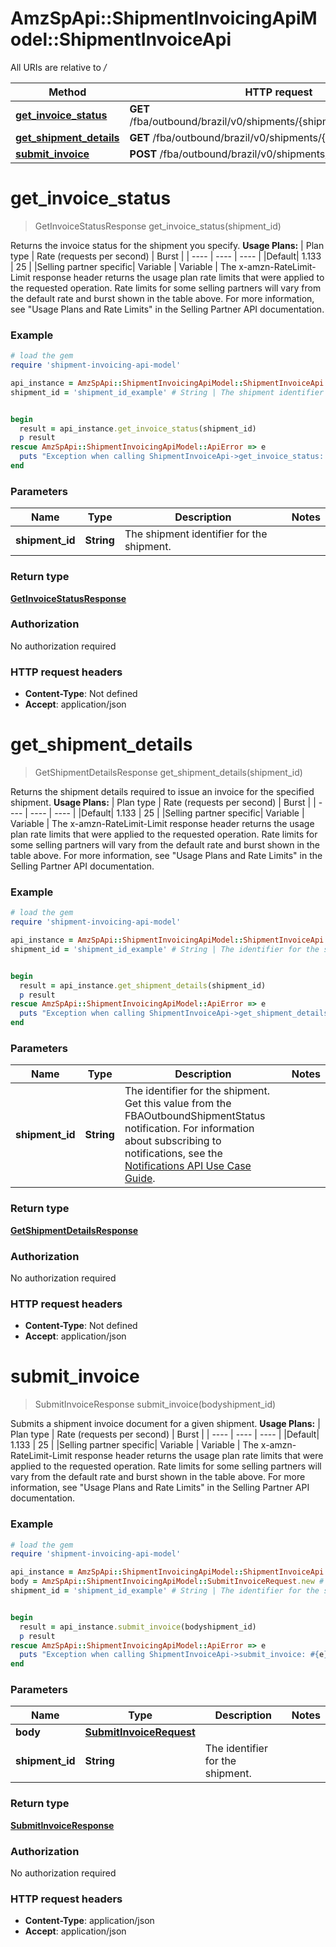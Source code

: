 # AmzSpApi::ShipmentInvoicingApiModel::ShipmentInvoiceApi

All URIs are relative to */*

Method | HTTP request | Description
------------- | ------------- | -------------
[**get_invoice_status**](ShipmentInvoiceApi.md#get_invoice_status) | **GET** /fba/outbound/brazil/v0/shipments/{shipmentId}/invoice/status | 
[**get_shipment_details**](ShipmentInvoiceApi.md#get_shipment_details) | **GET** /fba/outbound/brazil/v0/shipments/{shipmentId} | 
[**submit_invoice**](ShipmentInvoiceApi.md#submit_invoice) | **POST** /fba/outbound/brazil/v0/shipments/{shipmentId}/invoice | 

# **get_invoice_status**
> GetInvoiceStatusResponse get_invoice_status(shipment_id)



Returns the invoice status for the shipment you specify.  **Usage Plans:**  | Plan type | Rate (requests per second) | Burst | | ---- | ---- | ---- | |Default| 1.133 | 25 | |Selling partner specific| Variable | Variable |  The x-amzn-RateLimit-Limit response header returns the usage plan rate limits that were applied to the requested operation. Rate limits for some selling partners will vary from the default rate and burst shown in the table above. For more information, see \"Usage Plans and Rate Limits\" in the Selling Partner API documentation.

### Example
```ruby
# load the gem
require 'shipment-invoicing-api-model'

api_instance = AmzSpApi::ShipmentInvoicingApiModel::ShipmentInvoiceApi.new
shipment_id = 'shipment_id_example' # String | The shipment identifier for the shipment.


begin
  result = api_instance.get_invoice_status(shipment_id)
  p result
rescue AmzSpApi::ShipmentInvoicingApiModel::ApiError => e
  puts "Exception when calling ShipmentInvoiceApi->get_invoice_status: #{e}"
end
```

### Parameters

Name | Type | Description  | Notes
------------- | ------------- | ------------- | -------------
 **shipment_id** | **String**| The shipment identifier for the shipment. | 

### Return type

[**GetInvoiceStatusResponse**](GetInvoiceStatusResponse.md)

### Authorization

No authorization required

### HTTP request headers

 - **Content-Type**: Not defined
 - **Accept**: application/json



# **get_shipment_details**
> GetShipmentDetailsResponse get_shipment_details(shipment_id)



Returns the shipment details required to issue an invoice for the specified shipment.  **Usage Plans:**  | Plan type | Rate (requests per second) | Burst | | ---- | ---- | ---- | |Default| 1.133 | 25 | |Selling partner specific| Variable | Variable |  The x-amzn-RateLimit-Limit response header returns the usage plan rate limits that were applied to the requested operation. Rate limits for some selling partners will vary from the default rate and burst shown in the table above. For more information, see \"Usage Plans and Rate Limits\" in the Selling Partner API documentation.

### Example
```ruby
# load the gem
require 'shipment-invoicing-api-model'

api_instance = AmzSpApi::ShipmentInvoicingApiModel::ShipmentInvoiceApi.new
shipment_id = 'shipment_id_example' # String | The identifier for the shipment. Get this value from the FBAOutboundShipmentStatus notification. For information about subscribing to notifications, see the [Notifications API Use Case Guide](doc:notifications-api-v1-use-case-guide).


begin
  result = api_instance.get_shipment_details(shipment_id)
  p result
rescue AmzSpApi::ShipmentInvoicingApiModel::ApiError => e
  puts "Exception when calling ShipmentInvoiceApi->get_shipment_details: #{e}"
end
```

### Parameters

Name | Type | Description  | Notes
------------- | ------------- | ------------- | -------------
 **shipment_id** | **String**| The identifier for the shipment. Get this value from the FBAOutboundShipmentStatus notification. For information about subscribing to notifications, see the [Notifications API Use Case Guide](doc:notifications-api-v1-use-case-guide). | 

### Return type

[**GetShipmentDetailsResponse**](GetShipmentDetailsResponse.md)

### Authorization

No authorization required

### HTTP request headers

 - **Content-Type**: Not defined
 - **Accept**: application/json



# **submit_invoice**
> SubmitInvoiceResponse submit_invoice(bodyshipment_id)



Submits a shipment invoice document for a given shipment.  **Usage Plans:**  | Plan type | Rate (requests per second) | Burst | | ---- | ---- | ---- | |Default| 1.133 | 25 | |Selling partner specific| Variable | Variable |  The x-amzn-RateLimit-Limit response header returns the usage plan rate limits that were applied to the requested operation. Rate limits for some selling partners will vary from the default rate and burst shown in the table above. For more information, see \"Usage Plans and Rate Limits\" in the Selling Partner API documentation.

### Example
```ruby
# load the gem
require 'shipment-invoicing-api-model'

api_instance = AmzSpApi::ShipmentInvoicingApiModel::ShipmentInvoiceApi.new
body = AmzSpApi::ShipmentInvoicingApiModel::SubmitInvoiceRequest.new # SubmitInvoiceRequest | 
shipment_id = 'shipment_id_example' # String | The identifier for the shipment.


begin
  result = api_instance.submit_invoice(bodyshipment_id)
  p result
rescue AmzSpApi::ShipmentInvoicingApiModel::ApiError => e
  puts "Exception when calling ShipmentInvoiceApi->submit_invoice: #{e}"
end
```

### Parameters

Name | Type | Description  | Notes
------------- | ------------- | ------------- | -------------
 **body** | [**SubmitInvoiceRequest**](SubmitInvoiceRequest.md)|  | 
 **shipment_id** | **String**| The identifier for the shipment. | 

### Return type

[**SubmitInvoiceResponse**](SubmitInvoiceResponse.md)

### Authorization

No authorization required

### HTTP request headers

 - **Content-Type**: application/json
 - **Accept**: application/json



